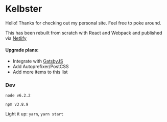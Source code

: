 # Kelbster

Hello! Thanks for checking out my personal site. Feel free to poke around.

This has been rebuilt from scratch with React and Webpack and published via [Netlify](https://www.netlify.com/)

#### Upgrade plans:

- Integrate with [GatsbyJS](https://www.gatsbyjs.org/)
- Add Autoprefixer/PostCSS
- Add more items to this list

### Dev
`node v6.2.2`

`npm v3.8.9`

Light it up: `yarn`, `yarn start`
